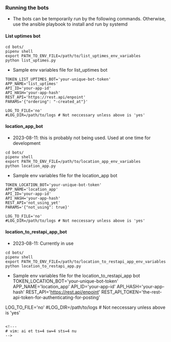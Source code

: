 ### Running the bots
* The bots can be temporarily run by the following commands.  Otherwise,
use the ansible playbook to install and run by systemd

#### List uptimes bot
```
cd bots/
pipenv shell
export PATH_TO_ENV_FILE=/path/to/list_uptimes_env_variables
python list_uptimes.py
```

* Sample env variables file for list_uptimes bot
```
TOKEN_LIST_UPTIMES_BOT='your-unique-bot-token'
APP_NAME='list_uptimes'
API_ID='your-app-id'
API_HASH='your-app-hash'
REST_API='https://rest.api/enpoint'
PARAMS='{"ordering": "-created_at"}'

LOG_TO_FILE='no'
#LOG_DIR=/path/to/logs # Not neccessary unless above is 'yes'
```

#### location_app_bot
* 2023-08-11: this is probably not being used.  Used at one time for development
```
cd bots/
pipenv shell
export PATH_TO_ENV_FILE=/path/to/location_app_env_variables
python location_app.py
```

* Sample env variables file for the location_app bot
```
TOKEN_LOCATION_BOT='your-unique-bot-token'
APP_NAME='location_app'
API_ID='your-app-id'
API_HASH='your-app-hash'
REST_API='not_using_yet'
PARAMS='{"not_using": true}'

LOG_TO_FILE='no'
#LOG_DIR=/path/to/logs # Not neccessary unless above is 'yes'
```

#### location_to_restapi_app_bot
* 2023-08-11: Currently in use
```
cd bots/
pipenv shell
export PATH_TO_ENV_FILE=/path/to/location_to_restapi_app_env_variables
python location_to_restapi_app.py
```

* Sample env variables file for the location_to_restapi_app bot
TOKEN_LOCATION_BOT='your-unique-bot-token'
APP_NAME='location_app'
API_ID='your-app-id'
API_HASH='your-app-hash'
REST_API='https://rest.api/enpoint'
REST_API_TOKEN='the-rest-api-token-for-authenticating-for-posting'

LOG_TO_FILE='no'
#LOG_DIR=/path/to/logs # Not neccessary unless above is 'yes'
```

<!---
# vim: ai et ts=4 sw=4 sts=4 nu
-->
